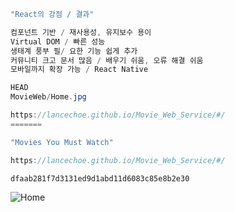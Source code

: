 ```cs
"React의 강점 / 결과"

컴포넌트 기반 / 재사용성, 유지보수 용이
Virtual DOM / 빠른 성능
생태계 풍부 필/ 요한 기능 쉽게 추가
커뮤니티 크고 문서 많음 / 배우기 쉬움, 오류 해결 쉬움
모바일까지 확장 가능 / React Native

HEAD
MovieWeb/Home.jpg

https://lancechoe.github.io/Movie_Web_Service/#/
=======

"Movies You Must Watch"

https://lancechoe.github.io/Movie_Web_Service/#/

dfaab281f7d3131ed9d1abd11d6083c85e8b2e30
```

![Home](https://github.com/user-attachments/assets/aebb3c49-e58d-4e55-8cbd-3c82d12ea07b)

